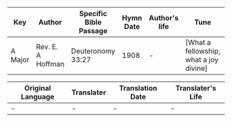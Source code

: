 Key | Author   | Specific Bible Passage     |Hymn Date |Author's life |Tune |Metrical Pattern   |Composer/Source
-- | --------- | ---------------------------|----------|--------------|-----|-------------------|-------------  
A Major |Rev. E. A Hoffman |Deuteronomy 33:27 |1908 |- |[What a fellowship, what a joy divine] |- |A. J. Showalter

Original Language | Translater | Translation Date   | Translater's Life  
----------------- | --------- | --------------------|-------------     
\- |- |- |-
